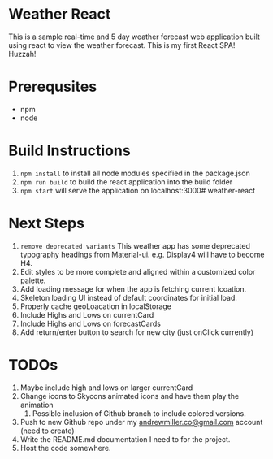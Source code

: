 # Weather React
This is a sample real-time and 5 day weather forecast web application built using react to view the weather forecast.
This is my first React SPA! Huzzah!

# Prerequsites
* npm 
* node

# Build Instructions
1. `npm install` to install all node modules specified in the package.json
2. `npm run build` to build the react application into the build folder
3. `npm start` will serve the application on localhost:3000# weather-react

# Next Steps
1. `remove deprecated variants` This weather app has some deprecated typography headings from Material-ui. e.g. Display4 will have to become H4.
2. Edit styles to be more complete and aligned within a customized color palette.
3. Add loading message for when the app is fetching current lcoation.
4. Skeleton loading UI instead of default coordinates for initial load.
5. Properly cache geoLoacation in localStorage
6. Include Highs and Lows on currentCard
7. Include Highs and Lows on forecastCards
8. Add return/enter button to search for new city (just onClick currently)

# TODOs
1. Maybe include high and lows on larger currentCard
2. Change icons to Skycons animated icons and have them play the animation
    1. Possible inclusion of Github branch to include colored versions.
3. Push to new Github repo under my andrewmiller.co@gmail.com account (need to create)
4. Write the README.md documentation I need to for the project.
5. Host the code somewhere.